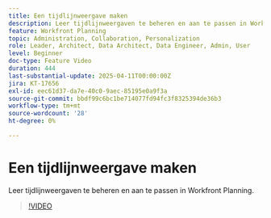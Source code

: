 ```yaml
---
title: Een tijdlijnweergave maken
description: Leer tijdlijnweergaven te beheren en aan te passen in Workfront Planning.
feature: Workfront Planning
topic: Administration, Collaboration, Personalization
role: Leader, Architect, Data Architect, Data Engineer, Admin, User
level: Beginner
doc-type: Feature Video
duration: 444
last-substantial-update: 2025-04-11T00:00:00Z
jira: KT-17656
exl-id: eec61d37-da7e-40c0-9aec-85195e0a9f3a
source-git-commit: bbdf99c6bc1be714077fd94fc3f8325394de36b3
workflow-type: tm+mt
source-wordcount: '28'
ht-degree: 0%

---
```


# Een tijdlijnweergave maken

Leer tijdlijnweergaven te beheren en aan te passen in Workfront Planning.

>[!VIDEO](https://video.tv.adobe.com/v/3457601/?learn=on&enablevpops=1)
